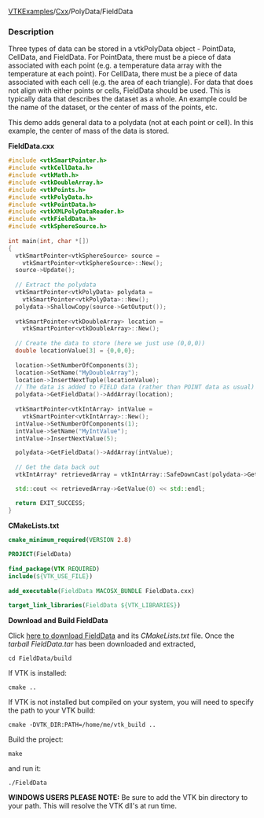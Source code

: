 [VTKExamples](Home)/[Cxx](Cxx)/PolyData/FieldData

### Description
Three types of data can be stored in a vtkPolyData object - PointData, CellData, and FieldData. For PointData, there must be a piece of data associated with each point (e.g. a temperature data array with the temperature at each point). For CellData, there must be a piece of data associated with each cell (e.g. the area of each triangle). For data that does not align with either points or cells, FieldData should be used. This is typically data that describes the dataset as a whole. An example could be the name of the dataset, or the center of mass of the points, etc.

This demo adds general data to a polydata (not at each point or cell). In this example, the center of mass of the data is stored.

**FieldData.cxx**
```c++
#include <vtkSmartPointer.h>
#include <vtkCellData.h>
#include <vtkMath.h>
#include <vtkDoubleArray.h>
#include <vtkPoints.h>
#include <vtkPolyData.h>
#include <vtkPointData.h>
#include <vtkXMLPolyDataReader.h>
#include <vtkFieldData.h>
#include <vtkSphereSource.h>
 
int main(int, char *[])
{
  vtkSmartPointer<vtkSphereSource> source = 
    vtkSmartPointer<vtkSphereSource>::New();
  source->Update();
 
  // Extract the polydata
  vtkSmartPointer<vtkPolyData> polydata = 
    vtkSmartPointer<vtkPolyData>::New();
  polydata->ShallowCopy(source->GetOutput());
 
  vtkSmartPointer<vtkDoubleArray> location = 
    vtkSmartPointer<vtkDoubleArray>::New();
 
  // Create the data to store (here we just use (0,0,0))
  double locationValue[3] = {0,0,0};
 
  location->SetNumberOfComponents(3);
  location->SetName("MyDoubleArray");
  location->InsertNextTuple(locationValue);
  // The data is added to FIELD data (rather than POINT data as usual)
  polydata->GetFieldData()->AddArray(location);
 
  vtkSmartPointer<vtkIntArray> intValue =
    vtkSmartPointer<vtkIntArray>::New();
  intValue->SetNumberOfComponents(1);
  intValue->SetName("MyIntValue");
  intValue->InsertNextValue(5);

  polydata->GetFieldData()->AddArray(intValue);
 
  // Get the data back out
  vtkIntArray* retrievedArray = vtkIntArray::SafeDownCast(polydata->GetFieldData()->GetAbstractArray("MyIntValue"));

  std::cout << retrievedArray->GetValue(0) << std::endl;

  return EXIT_SUCCESS;
}
```
**CMakeLists.txt**
```cmake
cmake_minimum_required(VERSION 2.8)
 
PROJECT(FieldData)
 
find_package(VTK REQUIRED)
include(${VTK_USE_FILE})
 
add_executable(FieldData MACOSX_BUNDLE FieldData.cxx)
 
target_link_libraries(FieldData ${VTK_LIBRARIES})
```

**Download and Build FieldData**

Click [here to download FieldData](https://github.com/lorensen/VTKWikiExamplesTarballs/raw/master/FieldData.tar) and its *CMakeLists.txt* file.
Once the *tarball FieldData.tar* has been downloaded and extracted,
```
cd FieldData/build 
```
If VTK is installed:
```
cmake ..
```
If VTK is not installed but compiled on your system, you will need to specify the path to your VTK build:
```
cmake -DVTK_DIR:PATH=/home/me/vtk_build ..
```
Build the project:
```
make
```
and run it:
```
./FieldData
```
**WINDOWS USERS PLEASE NOTE:** Be sure to add the VTK bin directory to your path. This will resolve the VTK dll's at run time.

